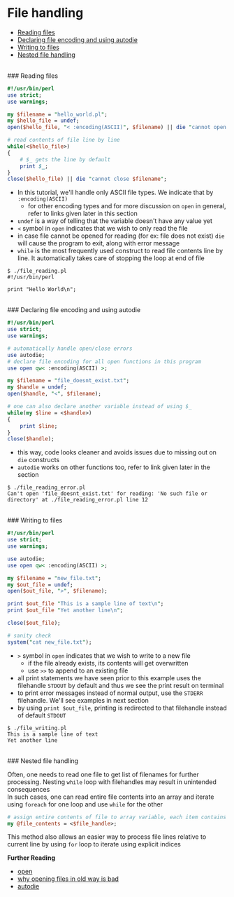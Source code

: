 # <a name="file-handling"></a>File handling

* [Reading files](#reading-files)
* [Declaring file encoding and using autodie](#declaring-file-encoding-and-using-autodie)
* [Writing to files](#writing-to-files)
* [Nested file handling](#nested-file-handling)


<br>
### <a name="reading-files"></a>Reading files

```perl
#!/usr/bin/perl
use strict;
use warnings;

my $filename = "hello_world.pl";
my $hello_file = undef;
open($hello_file, "< :encoding(ASCII)", $filename) || die "cannot open $filename for reading";

# read contents of file line by line
while(<$hello_file>)
{
    # $_ gets the line by default
    print $_;
}
close($hello_file) || die "cannot close $filename";
```

* In this tutorial, we'll handle only ASCII file types. We indicate that by `:encoding(ASCII)`
    * for other encoding types and for more discussion on `open` in general, refer to links given later in this section
* `undef` is a way of telling that the variable doesn't have any value yet
* `<` symbol in `open` indicates that we wish to only read the file
* in case file cannot be opened for reading (for ex: file does not exist) `die` will cause the program to exit, along with error message
* `while` is the most frequently used construct to read file contents line by line. It automatically takes care of stopping the loop at end of file

```
$ ./file_reading.pl
#!/usr/bin/perl

print "Hello World\n";
```

<br>
### <a name="declaring-file-encoding-and-using-autodie"></a>Declaring file encoding and using autodie

```perl
#!/usr/bin/perl
use strict;
use warnings;

# automatically handle open/close errors
use autodie;
# declare file encoding for all open functions in this program
use open qw< :encoding(ASCII) >;

my $filename = "file_doesnt_exist.txt";
my $handle = undef;
open($handle, "<", $filename);

# one can also declare another variable instead of using $_
while(my $line = <$handle>)
{
    print $line;
}
close($handle);
```

* this way, code looks cleaner and avoids issues due to missing out on `die` constructs
* `autodie` works on other functions too, refer to link given later in the section

```
$ ./file_reading_error.pl
Can't open 'file_doesnt_exist.txt' for reading: 'No such file or directory' at ./file_reading_error.pl line 12
```

<br>
### <a name="writing-to-files"></a>Writing to files

```perl
#!/usr/bin/perl
use strict;
use warnings;

use autodie;
use open qw< :encoding(ASCII) >;

my $filename = "new_file.txt";
my $out_file = undef;
open($out_file, ">", $filename);

print $out_file "This is a sample line of text\n";
print $out_file "Yet another line\n";

close($out_file);

# sanity check
system("cat new_file.txt");
```

* `>` symbol in `open` indicates that we wish to write to a new file
    * if the file already exists, its contents will get overwritten
    * use `>>` to append to an existing file
* all print statements we have seen prior to this example uses the filehandle `STDOUT` by default and thus we see the print result on terminal
* to print error messages instead of normal output, use the `STDERR` filehandle. We'll see examples in next section
* by using `print $out_file`, printing is redirected to that filehandle instead of default `STDOUT`

```
$ ./file_writing.pl
This is a sample line of text
Yet another line
```

<br>
### <a name="nested-file-handling"></a>Nested file handling

Often, one needs to read one file to get list of filenames for further processing. Nesting `while` loop with filehandles may result in unintended consequences  
In such cases, one can read entire file contents into an array and iterate using `foreach` for one loop and use `while` for the other

```perl
# assign entire contents of file to array variable, each item contains single line from file
my @file_contents = <$file_handle>;
```

This method also allows an easier way to process file lines relative to current line by using `for` loop to iterate using explicit indices

**Further Reading**

* [open](http://perldoc.perl.org/perlopentut.html)
* [why opening files in old way is bad](http://perlmaven.com/open-files-in-the-old-way)
* [autodie](http://perldoc.perl.org/autodie.html)

